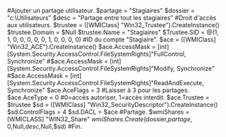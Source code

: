 #Ajouter un partage utilisateur.
$partage = "Stagiaires"
$dossier = "c:\Utilisateurs"
$desc = "Partage entre tout les stagiaires"
#Droit d'accès aux utilisateurs.
$trustee = ([WMIClass] "Win32_Trustee").CreateInstance()
$trustee.Domain = $Null
$trustee.Name = "Stagiaires"
$Trustee.SID = @(1, 1, 0, 0, 0, 0, 0, 1, 0, 0, 0, 0)   #ID du compte "Stagiaire".
$ace = ([WMIClass] "Win32_ACE").CreateInstance()
$ace.AccessMask = [int][System.Security.AccessControl.FileSystemRights]"FullControl, Synchronize"
#$ace.AccessMask = [int][System.Security.AccessControl.FileSystemRights]"Modify, Synchronize"
#$ace.AccessMask = [int][System.Security.AccessControl.FileSystemRights]"ReadAndExecute, Synchronize"
$ace.AceFlags = 3    #Laisser à 3 pour les partages.
$ace.AceType = 0    #0=accès autoriser, 1=accès interdit.
$ace.Trustee = $trustee
$sd  = ([WMIClass] "Win32_SecurityDescriptor").CreateInstance()  
$sd.ControlFlags = 4
$sd.DACL = $ace
#Partage.
$wmiShares = [WMICLASS] "WIN32_Share"
$wmiShares.Create($dossier,$partage,0,$Null,$desc,$Null,$sd)
#Fin.
